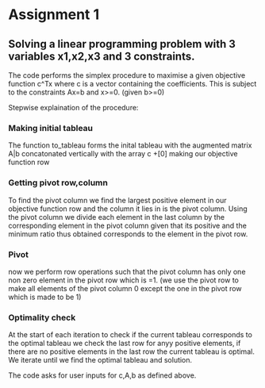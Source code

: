 # Assignment 1
## Solving a linear programming problem with 3 variables x1,x2,x3 and 3 constraints.

The code performs the simplex procedure to maximise a given objective function c^Tx where c is a vector containing the coefficients.
This is subject to  the constraints Ax=b and x>=0. (given b>=0)

Stepwise explaination of the procedure:

### Making initial tableau
The function to_tableau forms the inital tableau with the augmented matrix A|b concatonated vertically with the array c +[0] making our objective function row

### Getting pivot row,column
To find the pivot column we find the largest positive element in our objective function row and the column it lies in is the pivot column.
Using the pivot column we divide each element in the last column by the corresponding element in the pivot column given that its positive and the minimum ratio thus obtained corresponds to the element in the pivot row.

### Pivot
now we perform row operations such that the pivot column has only one non zero element in the pivot row which is =1. (we use the pivot row to make all elements of the pivot column 0 except the one in the pivot row which is made to be 1)

### Optimality check
At the start of each iteration to check if the current tableau corresponds to the optimal tableau we check the last row for anyy positive elements, if there are no positive elements in the last row the current tableau is optimal.
We iterate until we find the optimal tableau and solution.

The code asks for user inputs for c,A,b as defined above.


